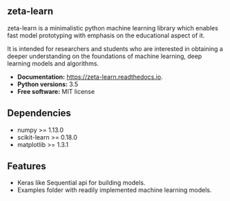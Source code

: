zeta-learn
----------
zeta-learn is a minimalistic python machine learning library which enables fast model prototyping with emphasis on the educational aspect of it.

It is intended for researchers and students who are interested in obtaining a deeper understanding on the foundations of machine learning, deep learning models and algorithms.

 * **Documentation:**   https://zeta-learn.readthedocs.io.
 * **Python versions:** 3.5
 * **Free software:**   MIT license
 
Dependencies
------------
  - numpy >= 1.13.0
  - scikit-learn >= 0.18.0
  - matplotlib >= 1.3.1
 
Features
--------
  - Keras like Sequential api for building models.
  - Examples folder with readily implemented machine learning models.
 
